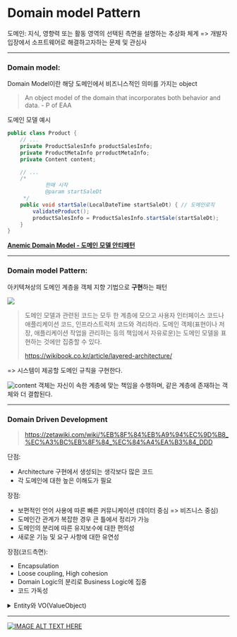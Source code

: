 # Domain model Pattern

도메인: 지식, 영향력 또는 활동 영역의 선택된 측면을 설명하는 추상화 체계 => 개발자 입장에서 소프트웨어로 해결하고자하는 문제 및 관심사
___

### Domain model:

Domain Model이란 해당 도메인에서 비즈니스적인 의미를 가지는 object

> An object model of the domain that incorporates both behavior and data. - P of EAA
>

도메인 모델 예시

```java
public class Product {
    // ...
    private ProductSalesInfo productSalesInfo;
    private ProductMetaInfo prroductMetaInfo;
    private Content content;

    // ...
    /*
            판매 시작
            @param startSaleDt
     */
    public void startSale(LocalDateTime startSaleDt) { // 도메인로직
        validateProduct();
        productSalesInfo = ProductSalesInfo.startSale(startSaleDt);
    }
}
```

**[Anemic Domain Model - 도메인 모델 안티패턴](anemicDomainModel.md)**

___

### Domain model Pattern:

아키텍쳐상의 도메인 계층을 객체 지향 기법으로 **구현**하는 패턴

![](https://wikibook.co.kr/images/readit/20141002/table4-1.png)

> 도메인 모델과 관련된 코드는 모두 한 계층에 모으고 사용자 인터페이스 코드나 애플리케이션 코드, 인프라스트럭처 코드와 격리하라. 도메인 객체(표현이나 저장, 애플리케이션 작업을 관리하는 등의 책임에서 자유로운)는
> 도메인 모델을 표현하는 것에만 집중할 수 있다.
>
> https://wikibook.co.kr/article/layered-architecture/

=> 시스템이 제공할 도메인 규칙을 구현한다.

![content](https://wikibook.co.kr/images/readit/20141002/figure4-1.png)
객체는 자신이 속한 계층에 맞는 책임을 수행하며, 같은 계층에 존재하는 객체와 더 결합된다.
___

### Domain Driven Development

> https://zetawiki.com/wiki/%EB%8F%84%EB%A9%94%EC%9D%B8_%EC%A3%BC%EB%8F%84_%EC%84%A4%EA%B3%84_DDD
>
단점:

- Architecture 구현에서 생성되는 생각보다 많은 코드
- 각 도메인에 대한 높은 이해도가 필요

장점:

- 보편적인 언어 사용에 따른 빠른 커뮤니케이션 (데이터 중심 => 비즈니스 중심)
- 도메인간 관계가 복잡한 경우 큰 틀에서 정리가 가능
- 도메인의 분리에 따른 유지보수에 대한 편의성
- 새로운 기능 및 요구 사항에 대한 유연성

장점(코드측면):

- Encapsulation
- Loose coupling, High cohesion
- Domain Logic의 분리로 Business Logic에 집중
- 코드 가독성

<Details><Summary>Entity와 VO(ValueObject)</Summary>
도메인 모델은 id 여부에 따라 Entity와 VO(ValueObject)로 나뉜다.

**Entity**

- id가 있어 각각의 개체를 고유하게 식별 할 수 있는 경우
- 엄밀히 불변은 아니고 시간이 지나면서 상태가 변경될 수 있는 대상임. (그러나 이와 별개로 앱단에서는 불변 객체로 처리하는 것이 좋다. 함수형.)
- e.g., Member

**VO ( value object )**

- id가 없음
- To avoid aliasing bugs I follow a simple but important rule:value objects should be immutable .
- 필드 값 상태가 같다면 같은 객체로 처리해도 되는 경우
    - 그래서 이름이 ‘value’ object임. (반대 되는 개념 : reference object)
    - 참조가 아니라 값으로 동등함을 비교하는게 더 자연스러운 대상들.
    - 따라서 equals, hashCode 구현 필수
- e.g., Money


- 특별히 비즈니스 적인 의미를 가지지 않아도, 데이터 뭉치를 하나로 묶어주는 클래스도 VO로 본다 - 리팩터링 6.8절

    - 지금은 아니더라도, 이렇게 만들어진 VO는 시간이 지나면서 로직과 책임을 가지게 되어 진정한 Domain Model이 되는 경우가 많다.
    - larger structures can often be programmed as value objects if they don’t have any conceptual identity or don’t
      need share references around a program.

> 출처: https://umbum.dev/1203/
>
</Details>


___
[![IMAGE ALT TEXT HERE](https://img.youtube.com/vi/4QHvTeeTsj0/0.jpg)](https://youtu.be/4QHvTeeTsj0?si=u_UMRCb_PAcR-qsx&t=431)

